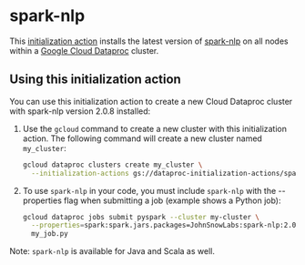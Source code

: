 # spark-nlp

This [initialization action](https://cloud.google.com/dataproc/init-actions) installs the latest version of [spark-nlp](https://github.com/JohnSnowLabs/spark-nlp)
on all nodes within a [Google Cloud Dataproc](https://cloud.google.com/dataproc) cluster.

## Using this initialization action

You can use this initialization action to create a new Cloud Dataproc cluster with spark-nlp version 2.0.8 installed:

1. Use the `gcloud` command to create a new cluster with this initialization action.  The following command will create a new cluster named `my_cluster`:

    ```bash
    gcloud dataproc clusters create my_cluster \
      --initialization-actions gs://dataproc-initialization-actions/spark-nlp/spark-nlp.sh
    ```
2. To use `spark-nlp` in your code, you must include `spark-nlp` with the --properties flag when submitting a job (example shows a Python job):

    ```bash
    gcloud dataproc jobs submit pyspark --cluster my-cluster \
      --properties=spark:spark.jars.packages=JohnSnowLabs:spark-nlp:2.0.8 \
      my_job.py
    ```

Note: `spark-nlp` is available for Java and Scala as well. 

